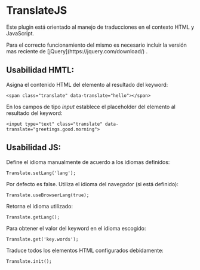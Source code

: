 # TranslateJS

<p>Este plugin está orientado al manejo de traducciones en el contexto HTML y JavaScript.</p>
<p>Para el correcto funcionamiento del mismo es necesario incluir la versión mas reciente de [jQuery](https://jquery.com/download/) .</p>

## Usabilidad HMTL:

Asigna el contenido HTML del elemento al resultado del keyword:

```
<span class="translate" data-translate="hello"></span>
```

En los campos de tipo *input* establece el placeholder del elemento al resultado del keyword:

```
<input type="text" class="translate" data-translate="greetings.good.morning">
```

## Usabilidad JS:

Define el idioma manualmente de acuerdo a los idiomas definidos:

```
Translate.setLang('lang');
```

Por defecto es false. Utiliza el idioma del navegador (si está definido):

```
Translate.useBrowserLang(true);
```

Retorna el idioma utilizado:

```
Translate.getLang();
```

Para obtener el valor del keyword en el idioma escogido:

```
Translate.get('key.words');
```

Traduce todos los elementos HTML configurados debidamente:

```
Translate.init();
```